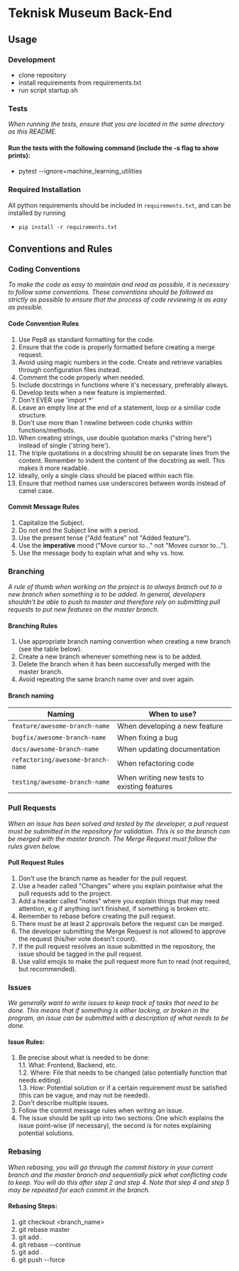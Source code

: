 # **Teknisk Museum Back-End**
## **Usage**
### **Development**
* clone repository
* install requirements from requirements.txt
* run script startup.sh

### **Tests**
_When running the tests, ensure that you are located in the same directory as this README._
#### Run the tests with the following command (include the -s flag to show prints):
* pytest --ignore=machine_learning_utilities

### **Required Installation**

All python requirements should be included in `requirements.txt`, and can be installed by running
* `pip install -r requirements.txt`

## **Conventions and Rules**

### **Coding Conventions**
_To make the code as easy to maintain and read as possible, it is necessary to follow some conventions. These conventions should be followed as strictly as possible to ensure that the process of code reviewing is as easy as possible._

#### **Code Convention Rules**
1. Use Pep8 as standard formatting for the code.
2. Ensure that the code is properly formatted before creating a merge request.
3. Avoid using magic numbers in the code. Create and retrieve variables through configuration files instead.
4. Comment the code properly when needed.
5. Include docstrings in functions where it's necessary, preferably always.
6. Develop tests when a new feature is implemented.
7. Don't EVER use 'import *'
8. Leave an empty line at the end of a statement, loop or a similiar code structure.
9. Don't use more than 1 newline between code chunks within functions/methods.
10. When creating strings, use double quotation marks ("string here") instead of single ('string here').
11. The triple quotations in a docstring should be on separate lines from the content. Remember to indent the content of the docstring as well. This makes it more readable.
12. Ideally, only a single class should be placed within each file.
13. Ensure that method names use underscores between words instead of camel case.

#### **Commit Message Rules**

1. Capitalize the Subject.
2. Do not end the Subject line with a period.
3. Use the present tense ("Add feature" not "Added feature").
4. Use the **imperative** mood ("Move cursor to..." not "Moves cursor to...").
5. Use the message body to explain what and why vs. how.

### **Branching**
_A rule of thumb when working on the project is to always branch out to a new branch when something is to be added. In general, developers shouldn't be able to push to master and therefore rely on submitting pull requests to put new features on the master branch._
#### **Branching Rules**
1. Use appropriate branch naming convention when creating a new branch (see the table below).
2. Create a new branch whenever something new is to be added.
3. Delete the branch when it has been successfully merged with the master branch.
4. Avoid repeating the same branch name over and over again.

#### **Branch naming**

| Naming                            | When to use?                                |
| ----------------------------------| ------------------------------------------- |
| `feature/awesome-branch-name`     | When developing a new feature               |
| `bugfix/awesome-branch-name`      | When fixing a bug                           |
| `docs/awesome-branch-name`        | When updating documentation                 |
| `refactoring/awesome-branch-name` | When refactoring code                       |
| `testing/awesome-branch-name`     | When writing new tests to existing features |

### **Pull Requests**
_When an issue has been solved and tested by the developer, a pull request must be submitted in the repository for validation. This is so the branch can be merged with the master branch. The Merge Request must follow the rules given below._
#### **Pull Request Rules**
1. Don't use the branch name as header for the pull request.
2. Use a header called "Changes" where you explain pointwise what the pull requests add to the project.
3. Add a header called "notes" where you explain things that may need attention, e.g if anything isn't finished, if something is broken etc.
4. Remember to rebase before creating the pull request.
5. There must be at least 2 approvals before the request can be merged.
6. The developer submitting the Merge Request is not allowed to approve the request (his/her vote doesn't count).
7. If the pull request resolves an issue submitted in the repository, the issue should be tagged in the pull request.
8. Use valid emojis to make the pull request more fun to read (not required, but recommended).

### **Issues**
_We generally want to write issues to keep track of tasks that need to be done. This means that if something is either lacking, or broken in the program, an issue can be submitted with a description of what needs to be done._

#### **Issue Rules**:
1. Be precise about what is needed to be done: <br/>
  1.1. What: Frontend, Backend, etc. <br/>
  1.2. Where: File that needs to be changed (also potentially function that needs editing). <br/>
  1.3. How: Potential solution or if a certain requirement must be satisfied (this can be vague, and may not be needed). <br/>
2. Don't describe multiple issues.
3. Follow the commit message rules when writing an issue.
4. The issue should be split up into two sections: One which explains the issue point-wise (if necessary), the second is for notes explaining potential solutions.

### **Rebasing**
_When rebasing, you will go through the commit history in your current branch and the master branch and sequentially pick what conflicting code to keep. You will do this after step 2 and step 4. Note that step 4 and step 5 may be repeated for each commit in the branch._

#### **Rebasing Steps:**
1. git checkout <branch_name>
2. git rebase master
3. git add .
4. git rebase --continue
5. git add .
5. git push --force
